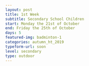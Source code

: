 ```yaml
---
layout: post
title: 1st Week
subtitle: Secondary School Children
start: Monday the 21st of October
end: Friday the 25th of October
days: 5
featured-img: badminton-1
categories: autumn_ht_2019
typeform-url: soon
level: secondary
type: outdoor
---
```

